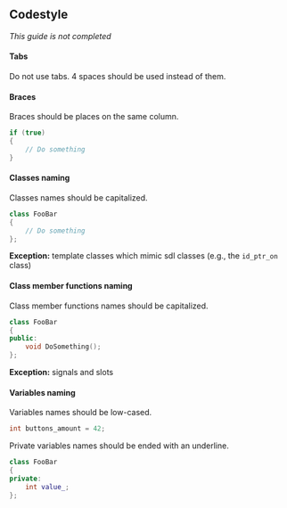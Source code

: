 Codestyle
----------
_This guide is not completed_

#### Tabs  
Do not use tabs. 4 spaces should be used instead of them.

#### Braces  
Braces should be places on the same column. 
```cpp  
if (true)
{
    // Do something
}
```

#### Classes naming  
Classes names should be capitalized.  
```cpp
class FooBar
{
    // Do something
};
```
**Exception:** template classes which mimic sdl classes (e.g., the `id_ptr_on` class) 

#### Class member functions naming  
Class member functions names should be capitalized.  
```cpp
class FooBar
{
public:
    void DoSomething();
};
```
**Exception:** signals and slots   

#### Variables naming
Variables names should be low-cased.  
```cpp
int buttons_amount = 42;
```
Private variables names should be ended with an underline.
```cpp
class FooBar
{
private:
    int value_;
};
```